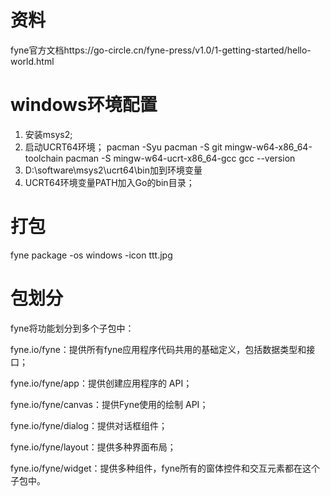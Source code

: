 
# 资料
fyne官方文档https://go-circle.cn/fyne-press/v1.0/1-getting-started/hello-world.html

# windows环境配置
1. 安装msys2;
2. 启动UCRT64环境；
   pacman -Syu
   pacman -S git mingw-w64-x86_64-toolchain
   pacman -S mingw-w64-ucrt-x86_64-gcc
   gcc --version
3. D:\software\msys2\ucrt64\bin加到环境变量
4. UCRT64环境变量PATH加入Go的bin目录；


# 打包
fyne package -os windows -icon ttt.jpg



# 包划分
fyne将功能划分到多个子包中：

fyne.io/fyne：提供所有fyne应用程序代码共用的基础定义，包括数据类型和接口；

fyne.io/fyne/app：提供创建应用程序的 API；

fyne.io/fyne/canvas：提供Fyne使用的绘制 API；

fyne.io/fyne/dialog：提供对话框组件；

fyne.io/fyne/layout：提供多种界面布局；

fyne.io/fyne/widget：提供多种组件，fyne所有的窗体控件和交互元素都在这个子包中。

